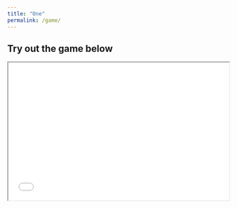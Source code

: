 ```yaml
---
title: "One"
permalink: /game/
---
```


## Try out the game below

<div style="position:relative;padding-bottom:62.5%;">
  <iframe style="width:100%;height:100%;position:absolute;left:0px;top:0px;" src="../Game/index.html"></iframe>
</div>
